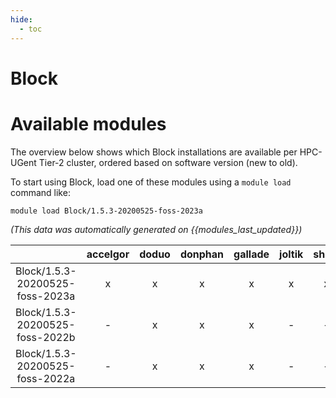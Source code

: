 ```yaml
---
hide:
  - toc
---
```


Block
=====

# Available modules


The overview below shows which Block installations are available per HPC-UGent Tier-2 cluster, ordered based on software version (new to old).

To start using Block, load one of these modules using a `module load` command like:

```shell
module load Block/1.5.3-20200525-foss-2023a
```

*(This data was automatically generated on {{modules_last_updated}})*  

| |accelgor|doduo|donphan|gallade|joltik|shinx|skitty|
| :---: | :---: | :---: | :---: | :---: | :---: | :---: | :---: |
|Block/1.5.3-20200525-foss-2023a|x|x|x|x|x|x|x|
|Block/1.5.3-20200525-foss-2022b|-|x|x|x|-|-|-|
|Block/1.5.3-20200525-foss-2022a|-|x|x|x|-|-|-|
